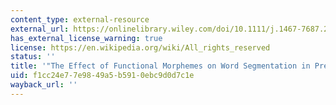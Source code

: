 ```yaml
---
content_type: external-resource
external_url: https://onlinelibrary.wiley.com/doi/10.1111/j.1467-7687.2008.00685.x
has_external_license_warning: true
license: https://en.wikipedia.org/wiki/All_rights_reserved
status: ''
title: '"The Effect of Functional Morphemes on Word Segmentation in Preverbal Infants."'
uid: f1cc24e7-7e98-49a5-b591-0ebc9d0d7c1e
wayback_url: ''
---
```

